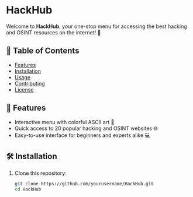# HackHub

Welcome to **HackHub**, your one-stop menu for accessing the best hacking and OSINT resources on the internet! 🚀

## 📜 Table of Contents

- [Features](#features)
- [Installation](#installation)
- [Usage](#usage)
- [Contributing](#contributing)
- [License](#license)

## 🌟 Features

- Interactive menu with colorful ASCII art 🎨
- Quick access to 20 popular hacking and OSINT websites 🌐
- Easy-to-use interface for beginners and experts alike 💻

## 🛠 Installation

1. Clone this repository:
   ```bash
   git clone https://github.com/yourusername/HackHub.git
   cd HackHub
